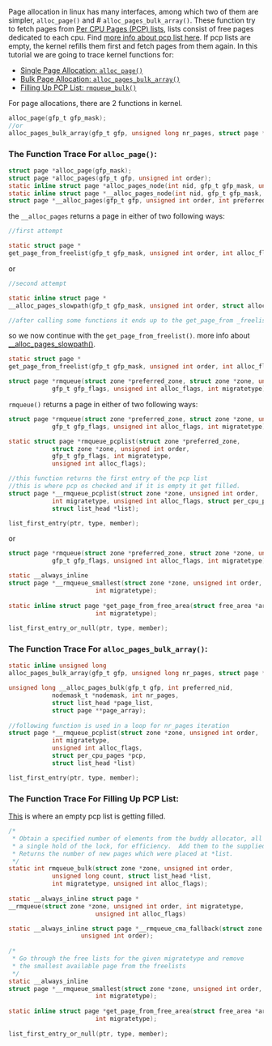 Page allocation in linux has many interfaces, among which two of them are simpler, `alloc_page()` and # `alloc_pages_bulk_array()`.
These function try to fetch pages from [Per CPU Pages (PCP) lists](https://elixir.bootlin.com/linux/latest/source/include/linux/mmzone.h#L369), lists consist of free pages dedicated to each cpu. Find [more info about pcp list here](https://lwn.net/Articles/884448/). If pcp lists are empty, the kernel refills them first and fetch pages from them again. 
In this tutorial we are going to trace kernel functions for:
* [Single Page Allocation: `alloc_page()`](#the-function-trace-for-alloc_page)
* [Bulk Page Allocation: `alloc_pages_bulk_array()`](#the-function-trace-for-alloc_pages_bulk_array)
* [Filling Up PCP List: `rmqueue_bulk()`](#the-function-trace-for-filling-up-pcp-list)  
 
For page allocations, there are 2 functions in kernel. 
```c
alloc_page(gfp_t gfp_mask);
//or
alloc_pages_bulk_array(gfp_t gfp, unsigned long nr_pages, struct page **page_array);
```
### The Function Trace For `alloc_page()`:  
```c
struct page *alloc_page(gfp_mask);
struct page *alloc_pages(gfp_t gfp, unsigned int order);
static inline struct page *alloc_pages_node(int nid, gfp_t gfp_mask, unsigned int order);
static inline struct page *__alloc_pages_node(int nid, gfp_t gfp_mask, unsigned int order);
struct page *__alloc_pages(gfp_t gfp, unsigned int order, int preferred_nid, nodemask_t *nodemask);
```
the `__alloc_pages` returns a page in either of two following ways:
```c
//first attempt

static struct page *
get_page_from_freelist(gfp_t gfp_mask, unsigned int order, int alloc_flags, const struct alloc_context *ac);
```
or
```c
//second attempt

static inline struct page *
__alloc_pages_slowpath(gfp_t gfp_mask, unsigned int order, struct alloc_context *ac);

//after calling some functions it ends up to the get_page_from _freelist()
```
so we now continue with the `get_page_from_freelist()`.
more info about [__alloc_pages_slowpath()](https://elixir.bootlin.com/linux/latest/source/mm/page_alloc.c#L4867).
```c
static struct page *
get_page_from_freelist(gfp_t gfp_mask, unsigned int order, int alloc_flags, const struct alloc_context *ac);

struct page *rmqueue(struct zone *preferred_zone, struct zone *zone, unsigned int order,
			gfp_t gfp_flags, unsigned int alloc_flags, int migratetype);
```
`rmqueue()` returns a page in either of two following ways:
```c
struct page *rmqueue(struct zone *preferred_zone, struct zone *zone, unsigned int order,
			gfp_t gfp_flags, unsigned int alloc_flags, int migratetype);

static struct page *rmqueue_pcplist(struct zone *preferred_zone,
			struct zone *zone, unsigned int order,
			gfp_t gfp_flags, int migratetype,
			unsigned int alloc_flags);

//this function returns the first entry of the pcp list
//this is where pcp os checked and if it is empty it get filled.
struct page *__rmqueue_pcplist(struct zone *zone, unsigned int order,
			int migratetype, unsigned int alloc_flags, struct per_cpu_pages *pcp,
			struct list_head *list);

list_first_entry(ptr, type, member);
```
or
```c
struct page *rmqueue(struct zone *preferred_zone, struct zone *zone, unsigned int order,
			gfp_t gfp_flags, unsigned int alloc_flags, int migratetype);

static __always_inline
struct page *__rmqueue_smallest(struct zone *zone, unsigned int order,
						int migratetype);
  
static inline struct page *get_page_from_free_area(struct free_area *area,
					    int migratetype);
  
list_first_entry_or_null(ptr, type, member);
```
### The Function Trace For `alloc_pages_bulk_array()`:
```c
static inline unsigned long
alloc_pages_bulk_array(gfp_t gfp, unsigned long nr_pages, struct page **page_array);

unsigned long __alloc_pages_bulk(gfp_t gfp, int preferred_nid,
			nodemask_t *nodemask, int nr_pages,
			struct list_head *page_list,
			struct page **page_array);
			
//following function is used in a loop for nr_pages iteration			
struct page *__rmqueue_pcplist(struct zone *zone, unsigned int order,
			int migratetype,
			unsigned int alloc_flags,
			struct per_cpu_pages *pcp,
			struct list_head *list)

list_first_entry(ptr, type, member);
```
### The Function Trace For Filling Up PCP List:
[This](https://elixir.bootlin.com/linux/latest/source/mm/page_alloc.c#L3632) is where an empty pcp list is getting filled.
```c
/*
 * Obtain a specified number of elements from the buddy allocator, all under
 * a single hold of the lock, for efficiency.  Add them to the supplied list.
 * Returns the number of new pages which were placed at *list.
 */
static int rmqueue_bulk(struct zone *zone, unsigned int order,
			unsigned long count, struct list_head *list,
			int migratetype, unsigned int alloc_flags);
			
static __always_inline struct page *
__rmqueue(struct zone *zone, unsigned int order, int migratetype,
						unsigned int alloc_flags)

static __always_inline struct page *__rmqueue_cma_fallback(struct zone *zone,
					unsigned int order);
					
/*
 * Go through the free lists for the given migratetype and remove
 * the smallest available page from the freelists
 */
static __always_inline
struct page *__rmqueue_smallest(struct zone *zone, unsigned int order,
						int migratetype);
						
static inline struct page *get_page_from_free_area(struct free_area *area,
					    int migratetype);
					    
list_first_entry_or_null(ptr, type, member);
```
